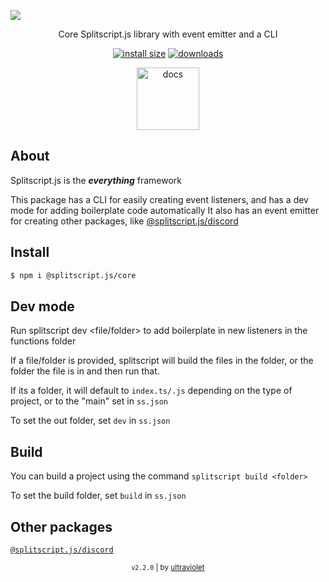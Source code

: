 <a href="#">

![](https://i.imgur.com/hffRwE2.png)

</a>

<div align="center">

Core Splitscript.js library with event emitter and a CLI

[![install size](https://packagephobia.com/badge?p=@splitscript.js/core)](https://packagephobia.com/result?p=@splitscript.js/core) [![downloads](https://img.shields.io/npm/dm/@splitscript.js/core?color=90ee90&style=flat-square)](https://www.npmjs.com/package/@splitscript.js/core)

<a href='https://splitscript.js.org/core' >

<img src='https://i.imgur.com/8PqPYu0.png' alt='docs' height='100px'>

</a>

</div>

## About

Splitscript.js is the **_everything_** framework

This package has a CLI for easily creating event listeners, and has a dev mode for adding boilerplate code automatically
It also has an event emitter for creating other packages, like [@splitscript.js/discord](https://www.npmjs.com/package/@splitscript.js/discord)

## Install

```bash
$ npm i @splitscript.js/core
```

## Dev mode

Run splitscript dev <file/folder> to add boilerplate in new listeners in the functions folder

If a file/folder is provided, splitscript will build the files in the folder, or the folder the file is in and then run that.

If its a folder, it will default to `index.ts/.js` depending on the type of project, or to the "main" set in `ss.json`

To set the out folder, set `dev` in `ss.json`

## Build

You can build a project using the command `splitscript build <folder>`

To set the build folder, set `build` in `ss.json`

## Other packages

[`@splitscript.js/discord`](https://www.npmjs.com/package/@splitscript.js/discord)

<div align="center">

<sub><code>v2.2.0</code> | by [ultraviolet](https://github.com/ultravioletasdf)</sub>

</div>
